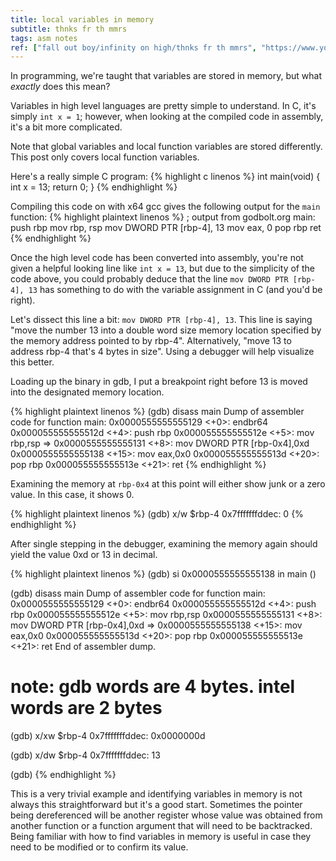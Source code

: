 ```yaml
---
title: local variables in memory
subtitle: thnks fr th mmrs
tags: asm notes
ref: ["fall out boy/infinity on high/thnks fr th mmrs", "https://www.youtube.com/watch?v=onzL0EM1pKY"]
---
```


In programming, we're taught that variables are stored in memory, but what *exactly* does this mean?

Variables in high level languages are pretty simple to understand. In C, it's simply `int x = 1`; however, when looking at the compiled code in assembly, it's a bit more complicated.

Note that global variables and local function variables are stored differently. This post only covers local function variables.

Here's a really simple C program:
{% highlight c linenos %}
int main(void)
{
    int x = 13;
    return 0;
}
{% endhighlight %}

Compiling this code on with x64 gcc gives the following output for the `main` function:
{% highlight plaintext linenos %}
; output from godbolt.org
main:
        push    rbp
        mov     rbp, rsp
        mov     DWORD PTR [rbp-4], 13
        mov     eax, 0
        pop     rbp
        ret
{% endhighlight %}

Once the high level code has been converted into assembly, you're not given a helpful looking line like `int x = 13`, but due to the simplicity of the code above, you could probably deduce that the line `mov DWORD PTR [rbp-4], 13` has something to do with the variable assignment in C (and you'd be right).

Let's dissect this line a bit: `mov DWORD PTR [rbp-4], 13`. This line is saying "move the number 13 into a double word size memory location specified by the memory address pointed to by rbp-4". Alternatively, "move 13 to address rbp-4 that's 4 bytes in size". Using a debugger will help visualize this better.

Loading up the binary in gdb, I put a breakpoint right before 13 is moved into the designated memory location.

{% highlight plaintext linenos %}
(gdb) disass main
Dump of assembler code for function main:
   0x0000555555555129 <+0>:     endbr64
   0x000055555555512d <+4>:     push   rbp
   0x000055555555512e <+5>:     mov    rbp,rsp
=> 0x0000555555555131 <+8>:     mov    DWORD PTR [rbp-0x4],0xd
   0x0000555555555138 <+15>:    mov    eax,0x0
   0x000055555555513d <+20>:    pop    rbp
   0x000055555555513e <+21>:    ret
{% endhighlight %}

Examining the memory at `rbp-0x4` at this point will either show junk or a zero value. In this case, it shows 0.

{% highlight plaintext linenos %}
(gdb) x/w $rbp-4
0x7fffffffddec: 0
{% endhighlight %}

After single stepping in the debugger, examining the memory again should yield the value 0xd or 13 in decimal.

{% highlight plaintext linenos %}
(gdb) si
0x0000555555555138 in main ()

(gdb) disass main
Dump of assembler code for function main:
   0x0000555555555129 <+0>:     endbr64
   0x000055555555512d <+4>:     push   rbp
   0x000055555555512e <+5>:     mov    rbp,rsp
   0x0000555555555131 <+8>:     mov    DWORD PTR [rbp-0x4],0xd
=> 0x0000555555555138 <+15>:    mov    eax,0x0
   0x000055555555513d <+20>:    pop    rbp
   0x000055555555513e <+21>:    ret
End of assembler dump.

# note: gdb words are 4 bytes. intel words are 2 bytes
(gdb) x/xw $rbp-4
0x7fffffffddec: 0x0000000d

(gdb) x/dw $rbp-4
0x7fffffffddec: 13

(gdb)
{% endhighlight %}

This is a very trivial example and identifying variables in memory is not always this straightforward but it's a good start. Sometimes the pointer being dereferenced will be another register whose value was obtained from another function or a function argument that will need to be backtracked. Being familiar with how to find variables in memory is useful in case they need to be modified or to confirm its value.
